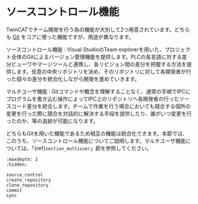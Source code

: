 # ソースコントロール機能

TwinCATでチーム開発を行う為の機能が大別して2つ用意されています。どちらも [Git](https://git-scm.com/) をコアに使った機能ですが、用途が異なります。

ソースコントロール機能
    : Visual StudioのTeam explorerを用いた、プロジェクト全体のGitによるバージョン管理機能を提供します。PLCの各言語に対する差分ビューワやマージツールと連携し、各リビジョン間の差分を把握する方法を提供します。任意の中央リポジトリを決め、そのリポジトリに対して各開発者が行った個々の差分を統合化しながら開発を進めていきます。

マルチユーザ機能
    : Gitコマンドや概念を理解することなく、通常の手順でIPCにプログラムを書き込む操作によってIPC上のリポジトリへ各開発者の行ったソースコード差分を統合します。チームで作業を行う場合においても競合する個所の変更を行った際に競合を対話的に解決する手段を提供したり、誰がいつ変更を行ったのか、等の追跡が可能になります。

    
どちらもGitを用いた機能であるため相互の機能は統合化できます。本節では、このうち、ソースコントロール機能についてご説明します。マルチユーザ機能については、「{ref}`section_multiuser`」節を参照してください。

```{toctree}
:maxdepth: 2
:hidden:

source_control
create_repository
clone_repository
commit
sync
```
